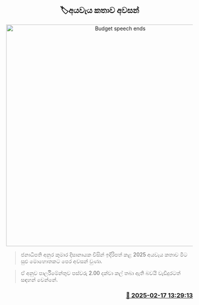 <p align='center'><b><h2 align='center' title='Budget speech ends'>🏷අයවැය කතාව අවසන්</h2></b></p>
<p align='center'><img src='https://helakuru.sgp1.cdn.digitaloceanspaces.com/esana/images/lib/budget-2025-new-live.jpg' width='600' alt='Budget speech ends'></p>

> ජනාධිපති අනුර කුමාර දිසානායක විසින් ඉදිරිපත් කළ 2025 අයවැය කතාව මීට සුළු මොහොතකට පෙර අවසන් වුණා.

> ඒ අනුව පාර්ලිමේන්තුව පස්වරු 2.00 දක්වා කල් තබා ඇති බවයි වැඩිදුරටත් සඳහන් වෙන්නේ.



<h3 align='right'><a href='https://www.helakuru.lk/esana/p/107534/'>📅 2025-02-17 13:29:13</a></h3>

